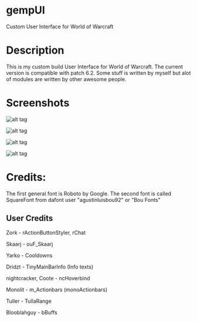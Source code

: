 # gempUI
Custom User Interface for World of Warcraft

# Description

This is my custom build User Interface for World of Warcraft. The current version is compatible with patch 6.2. 
Some stuff is written by myself but alot of modules are written by other awesome people. 

# Screenshots
![alt tag](http://imgur.com/TUnFd3T.jpg)


![alt tag](http://imgur.com/T8hyZlZ.jpg)


![alt tag](http://imgur.com/hmKn8M6.jpg)

![alt tag](http://imgur.com/82Le1kp.jpg)

# Credits: 

The first general font is Roboto by Google.
The second font is called SquareFont from dafont user "agustinluisbou92" or "Bou Fonts"

## User Credits

Zork - rActionButtonStyler, rChat

Skaarj - ouF_Skaarj

Yarko - Cooldowns

Dridzt - TinyMainBarInfo (Info texts)

nightcracker, Coote - ncHoverbind 

Monolit - m_Actionbars (monoActionbars)

Tuller - TullaRange

Blooblahguy - bBuffs
